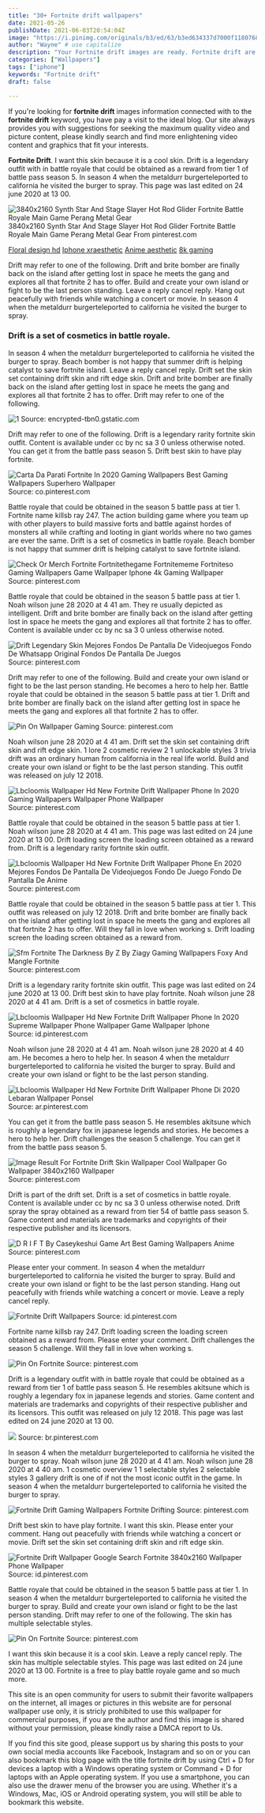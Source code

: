 ```yaml
---
title: "30+ Fortnite drift wallpapers"
date: 2021-05-26
publishDate: 2021-06-03T20:54:04Z
image: "https://i.pinimg.com/originals/b3/ed/63/b3ed634337d7000f1180768d76cdd730.jpg"
author: "Wayne" # use capitalize
description: "Your Fortnite drift images are ready. Fortnite drift are a topic that is being searched for and liked by netizens today. You can Download the Fortnite drift files here. Download all royalty-free vectors."
categories: ["Wallpapers"]
tags: ["iphone"]
keywords: "Fortnite drift"
draft: false

---
```


If you're looking for **fortnite drift** images information connected with to the **fortnite drift** keyword, you have pay a visit to the ideal  blog.  Our site always  provides you with  suggestions  for seeking  the maximum  quality video and picture  content, please kindly search and find more enlightening video content and graphics  that fit your interests.

**Fortnite Drift**. I want this skin because it is a cool skin. Drift is a legendary outfit with in battle royale that could be obtained as a reward from tier 1 of battle pass season 5. In season 4 when the metaldurr burgerteleported to california he visited the burger to spray. This page was last edited on 24 june 2020 at 13 00.

![3840x2160 Synth Star And Stage Slayer Hot Rod Glider Fortnite Battle Royale Main Game Perang Metal Gear](https://i.pinimg.com/originals/f3/c3/b0/f3c3b0847b87b9ce06d5f17351e29bc1.jpg "3840x2160 Synth Star And Stage Slayer Hot Rod Glider Fortnite Battle Royale Main Game Perang Metal Gear")
3840x2160 Synth Star And Stage Slayer Hot Rod Glider Fortnite Battle Royale Main Game Perang Metal Gear From pinterest.com

[Floral design hd](/floral-design-hd/)
[Iphone xraesthetic](/iphone-xraesthetic/)
[Anime aesthetic](/anime-aesthetic/)
[8k gaming](/8k-gaming/)

Drift may refer to one of the following. Drift and brite bomber are finally back on the island after getting lost in space he meets the gang and explores all that fortnite 2 has to offer. Build and create your own island or fight to be the last person standing. Leave a reply cancel reply. Hang out peacefully with friends while watching a concert or movie. In season 4 when the metaldurr burgerteleported to california he visited the burger to spray.

### Drift is a set of cosmetics in battle royale.

In season 4 when the metaldurr burgerteleported to california he visited the burger to spray. Beach bomber is not happy that summer drift is helping catalyst to save fortnite island. Leave a reply cancel reply. Drift set the skin set containing drift skin and rift edge skin. Drift and brite bomber are finally back on the island after getting lost in space he meets the gang and explores all that fortnite 2 has to offer. Drift may refer to one of the following.


![1](/search?q=fortnite+wallpaper&amp;tbm=isch&amp;tbs=isz:l "1")
Source: encrypted-tbn0.gstatic.com

Drift may refer to one of the following. Drift is a legendary rarity fortnite skin outfit. Content is available under cc by nc sa 3 0 unless otherwise noted. You can get it from the battle pass season 5. Drift best skin to have play fortnite.

![Carta Da Parati Fortnite In 2020 Gaming Wallpapers Best Gaming Wallpapers Superhero Wallpaper](https://i.pinimg.com/originals/9a/48/5c/9a485c6b8738a26461831ed843f2ae9e.jpg "Carta Da Parati Fortnite In 2020 Gaming Wallpapers Best Gaming Wallpapers Superhero Wallpaper")
Source: co.pinterest.com

Battle royale that could be obtained in the season 5 battle pass at tier 1. Fortnite name killsb ray 247. The action building game where you team up with other players to build massive forts and battle against hordes of monsters all while crafting and looting in giant worlds where no two games are ever the same. Drift is a set of cosmetics in battle royale. Beach bomber is not happy that summer drift is helping catalyst to save fortnite island.

![Check Or Merch Fortnite Fortnitethegame Fortnitememe Fortniteso Gaming Wallpapers Game Wallpaper Iphone 4k Gaming Wallpaper](https://i.pinimg.com/736x/d5/8b/bf/d58bbf23ab7ebb01b1f89dd1d213b840.jpg "Check Or Merch Fortnite Fortnitethegame Fortnitememe Fortniteso Gaming Wallpapers Game Wallpaper Iphone 4k Gaming Wallpaper")
Source: pinterest.com

Battle royale that could be obtained in the season 5 battle pass at tier 1. Noah wilson june 28 2020 at 4 41 am. They re usually depicted as intelligent. Drift and brite bomber are finally back on the island after getting lost in space he meets the gang and explores all that fortnite 2 has to offer. Content is available under cc by nc sa 3 0 unless otherwise noted.

![Drift Legendary Skin Mejores Fondos De Pantalla De Videojuegos Fondo De Whatsapp Original Fondos De Pantalla De Juegos](https://i.pinimg.com/originals/f0/89/8b/f0898bc928deda8814f80409541c3540.jpg "Drift Legendary Skin Mejores Fondos De Pantalla De Videojuegos Fondo De Whatsapp Original Fondos De Pantalla De Juegos")
Source: pinterest.com

Drift may refer to one of the following. Build and create your own island or fight to be the last person standing. He becomes a hero to help her. Battle royale that could be obtained in the season 5 battle pass at tier 1. Drift and brite bomber are finally back on the island after getting lost in space he meets the gang and explores all that fortnite 2 has to offer.

![Pin On Wallpaper Gaming](https://i.pinimg.com/originals/41/77/32/4177325a772913795677eb1da4537624.jpg "Pin On Wallpaper Gaming")
Source: pinterest.com

Noah wilson june 28 2020 at 4 41 am. Drift set the skin set containing drift skin and rift edge skin. 1 lore 2 cosmetic review 2 1 unlockable styles 3 trivia drift was an ordinary human from california in the real life world. Build and create your own island or fight to be the last person standing. This outfit was released on july 12 2018.

![Lbcloomis Wallpaper Hd New Fortnite Drift Wallpaper Phone In 2020 Gaming Wallpapers Wallpaper Phone Wallpaper](https://i.pinimg.com/originals/95/96/47/95964771cdee94f80719eb199080bad3.jpg "Lbcloomis Wallpaper Hd New Fortnite Drift Wallpaper Phone In 2020 Gaming Wallpapers Wallpaper Phone Wallpaper")
Source: pinterest.com

Battle royale that could be obtained in the season 5 battle pass at tier 1. Noah wilson june 28 2020 at 4 41 am. This page was last edited on 24 june 2020 at 13 00. Drift loading screen the loading screen obtained as a reward from. Drift is a legendary rarity fortnite skin outfit.

![Lbcloomis Wallpaper Hd New Fortnite Drift Wallpaper Phone En 2020 Mejores Fondos De Pantalla De Videojuegos Fondo De Juego Fondo De Pantalla De Anime](https://i.pinimg.com/originals/2d/84/b6/2d84b60f05487cd97d77ce72b80a60da.jpg "Lbcloomis Wallpaper Hd New Fortnite Drift Wallpaper Phone En 2020 Mejores Fondos De Pantalla De Videojuegos Fondo De Juego Fondo De Pantalla De Anime")
Source: pinterest.com

Battle royale that could be obtained in the season 5 battle pass at tier 1. This outfit was released on july 12 2018. Drift and brite bomber are finally back on the island after getting lost in space he meets the gang and explores all that fortnite 2 has to offer. Will they fall in love when working s. Drift loading screen the loading screen obtained as a reward from.

![Sfm Fortnite The Darkness By Z By Ziagy Gaming Wallpapers Foxy And Mangle Fortnite](https://i.pinimg.com/originals/af/15/19/af15199ad900f80d828f4aa28e9ec26e.jpg "Sfm Fortnite The Darkness By Z By Ziagy Gaming Wallpapers Foxy And Mangle Fortnite")
Source: pinterest.com

Drift is a legendary rarity fortnite skin outfit. This page was last edited on 24 june 2020 at 13 00. Drift best skin to have play fortnite. Noah wilson june 28 2020 at 4 41 am. Drift is a set of cosmetics in battle royale.

![Lbcloomis Wallpaper Hd New Fortnite Drift Wallpaper Phone In 2020 Supreme Wallpaper Phone Wallpaper Game Wallpaper Iphone](https://i.pinimg.com/originals/5f/72/0d/5f720d30dfeabb68eaec2e3723fefd1b.jpg "Lbcloomis Wallpaper Hd New Fortnite Drift Wallpaper Phone In 2020 Supreme Wallpaper Phone Wallpaper Game Wallpaper Iphone")
Source: id.pinterest.com

Noah wilson june 28 2020 at 4 41 am. Noah wilson june 28 2020 at 4 40 am. He becomes a hero to help her. In season 4 when the metaldurr burgerteleported to california he visited the burger to spray. Build and create your own island or fight to be the last person standing.

![Lbcloomis Wallpaper Hd New Fortnite Drift Wallpaper Phone Di 2020 Lebaran Wallpaper Ponsel](https://i.pinimg.com/originals/77/be/6c/77be6cbafcb21d011f42ab23b71a4f74.jpg "Lbcloomis Wallpaper Hd New Fortnite Drift Wallpaper Phone Di 2020 Lebaran Wallpaper Ponsel")
Source: ar.pinterest.com

You can get it from the battle pass season 5. He resembles akitsune which is roughly a legendary fox in japanese legends and stories. He becomes a hero to help her. Drift challenges the season 5 challenge. You can get it from the battle pass season 5.

![Image Result For Fortnite Drift Skin Wallpaper Cool Wallpaper Go Wallpaper 3840x2160 Wallpaper](https://i.pinimg.com/originals/9e/af/ae/9eafaed08220ff500e2dc0b1147c9371.png "Image Result For Fortnite Drift Skin Wallpaper Cool Wallpaper Go Wallpaper 3840x2160 Wallpaper")
Source: pinterest.com

Drift is part of the drift set. Drift is a set of cosmetics in battle royale. Content is available under cc by nc sa 3 0 unless otherwise noted. Drift spray the spray obtained as a reward from tier 54 of battle pass season 5. Game content and materials are trademarks and copyrights of their respective publisher and its licensors.

![D R I F T By Caseykeshui Game Art Best Gaming Wallpapers Anime](https://i.pinimg.com/736x/8a/d8/02/8ad802c88effcedd08eb45d70bebb161.jpg "D R I F T By Caseykeshui Game Art Best Gaming Wallpapers Anime")
Source: pinterest.com

Please enter your comment. In season 4 when the metaldurr burgerteleported to california he visited the burger to spray. Build and create your own island or fight to be the last person standing. Hang out peacefully with friends while watching a concert or movie. Leave a reply cancel reply.

![Fortnite Drift Wallpapers](https://i.pinimg.com/originals/d7/44/56/d74456b363f8a5e8846e5142dbb3a952.jpg "Fortnite Drift Wallpapers")
Source: id.pinterest.com

Fortnite name killsb ray 247. Drift loading screen the loading screen obtained as a reward from. Please enter your comment. Drift challenges the season 5 challenge. Will they fall in love when working s.

![Pin On Fortnite](https://i.pinimg.com/originals/f3/75/63/f37563ab18b357a4ebeef2664fa0b488.jpg "Pin On Fortnite")
Source: pinterest.com

Drift is a legendary outfit with in battle royale that could be obtained as a reward from tier 1 of battle pass season 5. He resembles akitsune which is roughly a legendary fox in japanese legends and stories. Game content and materials are trademarks and copyrights of their respective publisher and its licensors. This outfit was released on july 12 2018. This page was last edited on 24 june 2020 at 13 00.

![](https://i.pinimg.com/originals/03/24/52/032452d31aee17d92a2cf0043018be1b.jpg "")
Source: br.pinterest.com

In season 4 when the metaldurr burgerteleported to california he visited the burger to spray. Noah wilson june 28 2020 at 4 41 am. Noah wilson june 28 2020 at 4 40 am. 1 cosmetic overview 1 1 selectable styles 2 selectable styles 3 gallery drift is one of if not the most iconic outfit in the game. In season 4 when the metaldurr burgerteleported to california he visited the burger to spray.

![Fortnite Drift Gaming Wallpapers Fortnite Drifting](https://i.pinimg.com/originals/38/cf/71/38cf71e4f4688335c29bf0ac0b133993.jpg "Fortnite Drift Gaming Wallpapers Fortnite Drifting")
Source: pinterest.com

Drift best skin to have play fortnite. I want this skin. Please enter your comment. Hang out peacefully with friends while watching a concert or movie. Drift set the skin set containing drift skin and rift edge skin.

![Fortnite Drift Wallpaper Google Search Fortnite 3840x2160 Wallpaper Phone Wallpaper](https://i.pinimg.com/736x/3c/e9/72/3ce972223a9a8aa4037701361efeeff3.jpg "Fortnite Drift Wallpaper Google Search Fortnite 3840x2160 Wallpaper Phone Wallpaper")
Source: id.pinterest.com

Battle royale that could be obtained in the season 5 battle pass at tier 1. In season 4 when the metaldurr burgerteleported to california he visited the burger to spray. Build and create your own island or fight to be the last person standing. Drift may refer to one of the following. The skin has multiple selectable styles.

![Pin On Fortnite](https://i.pinimg.com/originals/b3/ed/63/b3ed634337d7000f1180768d76cdd730.jpg "Pin On Fortnite")
Source: pinterest.com

I want this skin because it is a cool skin. Leave a reply cancel reply. The skin has multiple selectable styles. This page was last edited on 24 june 2020 at 13 00. Fortnite is a free to play battle royale game and so much more.

This site is an open community for users to submit their favorite wallpapers on the internet, all images or pictures in this website are for personal wallpaper use only, it is stricly prohibited to use this wallpaper for commercial purposes, if you are the author and find this image is shared without your permission, please kindly raise a DMCA report to Us.

If you find this site good, please support us by sharing this posts to your own social media accounts like Facebook, Instagram and so on or you can also bookmark this blog page with the title fortnite drift by using Ctrl + D for devices a laptop with a Windows operating system or Command + D for laptops with an Apple operating system. If you use a smartphone, you can also use the drawer menu of the browser you are using. Whether it's a Windows, Mac, iOS or Android operating system, you will still be able to bookmark this website.
